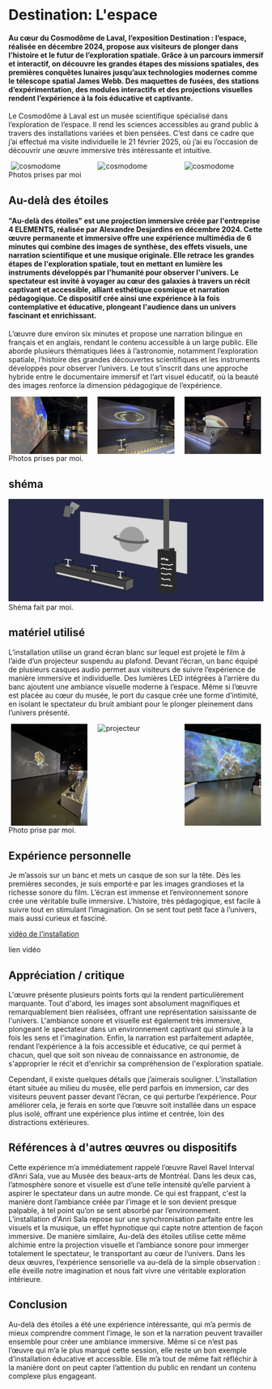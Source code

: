# Destination: L'espace

#### Au cœur du Cosmodôme de Laval, l’exposition Destination : l’espace, réalisée en décembre 2024, propose aux visiteurs de plonger dans l’histoire et le futur de l’exploration spatiale. Grâce à un parcours immersif et interactif, on découvre les grandes étapes des missions spatiales, des premières conquêtes lunaires jusqu’aux technologies modernes comme le télescope spatial James Webb. Des maquettes de fusées, des stations d’expérimentation, des modules interactifs et des projections visuelles rendent l’expérience à la fois éducative et captivante.

Le Cosmodôme à Laval est un musée scientifique spécialisé dans l’exploration de l’espace. Il rend les sciences accessibles au grand public à travers des installations variées et bien pensées. C’est dans ce cadre que j’ai effectué ma visite individuelle le 21 février 2025, où j’ai eu l’occasion de découvrir une œuvre immersive très intéressante et intuitive.

<div style="display: flex; justify-content: space-around;" >
  <img src="./photo_reference/expo_01.jfif" alt="cosmodome" style="width: 30%; margin-right: 10px;" />
  <img src="./photo_reference/expo_02.jfif" alt="cosmodome" style="width: 30%; margin-right: 10px;" />
  <img src="./photo_reference/expo_03.jfif" alt="cosmodome" style="width: 30%;" />
</div>
Photos prises par moi

## Au-delà des étoiles
#### "Au-delà des étoiles" est une projection immersive créée par l'entreprise 4 ELEMENTS, réalisée par Alexandre Desjardins en décembre 2024. Cette œuvre permanente et immersive offre une expérience multimédia de 6 minutes qui combine des images de synthèse, des effets visuels, une narration scientifique et une musique originale. Elle retrace les grandes étapes de l'exploration spatiale, tout en mettant en lumière les instruments développés par l'humanité pour observer l'univers. Le spectateur est invité à voyager au cœur des galaxies à travers un récit captivant et accessible, alliant esthétique cosmique et narration pédagogique. Ce dispositif crée ainsi une expérience à la fois contemplative et éducative, plongeant l'audience dans un univers fascinant et enrichissant.

L’œuvre dure environ six minutes et propose une narration bilingue en français et en anglais, rendant le contenu accessible à un large public. Elle aborde plusieurs thématiques liées à l’astronomie, notamment l’exploration spatiale, l’histoire des grandes découvertes scientifiques et les instruments développés pour observer l’univers. Le tout s’inscrit dans une approche hybride entre le documentaire immersif et l’art visuel éducatif, où la beauté des images renforce la dimension pédagogique de l’expérience.
<div style="display: flex; justify-content: space-around;" >
  <img src="./photo_reference/écrant_03.jpg" alt="oeuvre" style="width: 30%; margin-right: 10px;" />
  <img src="./photo_reference/écrant_04.jpg" alt="oeuvre" style="width: 30%; margin-right: 10px;" />
  <img src="./photo_reference/écrant_05.jpg" alt="oeuvre" style="width: 30%;" />
</div>
 Photos prises par moi.
 
## shéma
<div align="center">
  <img src="./photo_reference/shéma.png" alt="shéma" />
</div>
Shéma fait par moi.

## matériel utilisé
L’installation utilise un grand écran blanc sur lequel est projeté le film à l’aide d’un projecteur suspendu au plafond. Devant l’écran, un banc équipé de plusieurs casques audio permet aux visiteurs de suivre l’expérience de manière immersive et individuelle. Des lumières LED intégrées à l’arrière du banc ajoutent une ambiance visuelle moderne à l’espace. Même si l’œuvre est placée au cœur du musée, le port du casque crée une forme d’intimité, en isolant le spectateur du bruit ambiant pour le plonger pleinement dans l’univers présenté.
<div style="display: flex; justify-content: space-around;" >
  <img src="./photo_reference/écrant_01.jpg" alt="oeuvre" style="width: 30%; margin-right: 10px;" />
  <img src="./photo_reference/projecteur.jpg" alt="projecteur" style="width: 30%; margin-right: 10px;" />
  <img src="./photo_reference/écrant_02.jpg" alt="oeuvre" style="width: 30%;" />
</div>
Photo prise par moi.

## Expérience personnelle
Je m’assois sur un banc et mets un casque de son sur la tête. Dès les premières secondes, je suis emporté·e par les images grandioses et la richesse sonore du film.
L’écran est immense et l’environnement sonore crée une véritable bulle immersive. L’histoire, très pédagogique, est facile à suivre tout en stimulant l’imagination.
On se sent tout petit face à l’univers, mais aussi curieux et fasciné.

<a href="https://www.youtube.com/watch?v=E9eEFIE-xdw" target="_blank">vidéo de l'installation</a>


lien vidéo

## Appréciation / critique
L'œuvre présente plusieurs points forts qui la rendent particulièrement marquante. Tout d'abord, les images sont absolument magnifiques et remarquablement bien réalisées, offrant une représentation saisissante de l'univers. L'ambiance sonore et visuelle est également très immersive, plongeant le spectateur dans un environnement captivant qui stimule à la fois les sens et l'imagination. Enfin, la narration est parfaitement adaptée, rendant l’expérience à la fois accessible et éducative, ce qui permet à chacun, quel que soit son niveau de connaissance en astronomie, de s'approprier le récit et d'enrichir sa compréhension de l'exploration spatiale.

Cependant, il existe quelques détails que j’aimerais souligner. L’installation étant située au milieu du musée, elle perd parfois en immersion, car des visiteurs peuvent passer devant l’écran, ce qui perturbe l’expérience. Pour améliorer cela, je ferais en sorte que l’œuvre soit installée dans un espace plus isolé, offrant une expérience plus intime et centrée, loin des distractions extérieures.


## Références à d'autres œuvres ou dispositifs
Cette expérience m’a immédiatement rappelé l’œuvre Ravel Ravel Interval d’Anri Sala, vue au Musée des beaux-arts de Montréal. Dans les deux cas, l’atmosphère sonore et visuelle est d’une telle intensité qu’elle parvient à aspirer le spectateur dans un autre monde. Ce qui est frappant, c'est la manière dont l’ambiance créée par l’image et le son devient presque palpable, à tel point qu’on se sent absorbé par l’environnement. L’installation d'Anri Sala repose sur une synchronisation parfaite entre les visuels et la musique, un effet hypnotique qui capte notre attention de façon immersive. De manière similaire, Au-delà des étoiles utilise cette même alchimie entre la projection visuelle et l’ambiance sonore pour immerger totalement le spectateur, le transportant au cœur de l’univers. Dans les deux œuvres, l’expérience sensorielle va au-delà de la simple observation : elle éveille notre imagination et nous fait vivre une véritable exploration intérieure.

## Conclusion
Au-delà des étoiles a été une expérience intéressante, qui m’a permis de mieux comprendre comment l’image, le son et la narration peuvent travailler ensemble pour créer une ambiance immersive. Même si ce n’est pas l’œuvre qui m’a le plus marqué cette session, elle reste un bon exemple d’installation éducative et accessible. Elle m’a tout de même fait réfléchir à la manière dont on peut capter l’attention du public en rendant un contenu complexe plus engageant.
